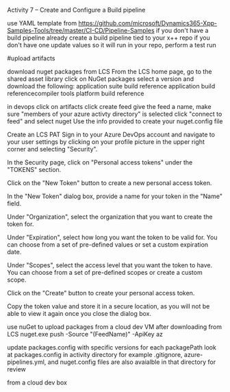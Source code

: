 Activity 7 – Create and Configure a Build pipeline

use YAML template from https://github.com/microsoft/Dynamics365-Xpp-Samples-Tools/tree/master/CI-CD/Pipeline-Samples if you don't have a build pipeline already
create a build pipeline tied to your x++ repo if you don't have one
update values so it will run in your repo, perform a test run

#upload artifacts

download nuget packages from LCS
From the LCS home page, go to the shared asset library
click on NuGet packages
select a version and download the following:
application suite build reference
application build referencecompiler tools
platform build reference

in devops click on artifacts
click create feed
give the feed a name, make sure "members of your azure activty directory" is selected
click "connect to feed" and select nuget
Use the info provided to create your nuget.config file

Create an LCS PAT
Sign in to your Azure DevOps account and navigate to your user settings by clicking on your profile picture in the upper right corner and selecting "Security".

In the Security page, click on "Personal access tokens" under the "TOKENS" section.

Click on the "New Token" button to create a new personal access token.

In the "New Token" dialog box, provide a name for your token in the "Name" field.

Under "Organization", select the organization that you want to create the token for.

Under "Expiration", select how long you want the token to be valid for. You can choose from a set of pre-defined values or set a custom expiration date.

Under "Scopes", select the access level that you want the token to have. You can choose from a set of pre-defined scopes or create a custom scope.

Click on the "Create" button to create your personal access token.

Copy the token value and store it in a secure location, as you will not be able to view it again once you close the dialog box.


use nuGet to upload packages from a cloud dev VM after downloading from LCS
nuget.exe push -Source "(FeedName)" -ApiKey az <packagePath>

update packages.config with specific versions for each packagePath
look at packages.config in activity directory for example
.gitignore, azure-pipelines.yml, and nuget.config files are also avaialble in that directory for review

from a cloud dev box
